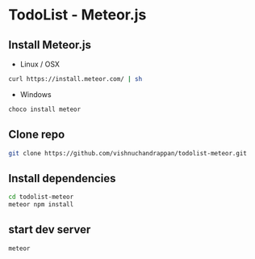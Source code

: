# TodoList - Meteor.js

## Install Meteor.js
* Linux / OSX
```bash
curl https://install.meteor.com/ | sh
```

* Windows
```bash
choco install meteor
```

## Clone repo
```bash
git clone https://github.com/vishnuchandrappan/todolist-meteor.git
```

## Install dependencies
```bash
cd todolist-meteor
meteor npm install
```

## start dev server
```bash
meteor
```
